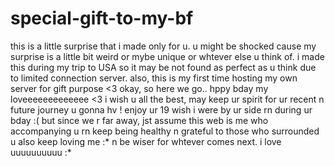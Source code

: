 # special-gift-to-my-bf
this is a little surprise that i made only for u.
u might be shocked cause my surprise is a little bit weird or mybe unique or whtever else u think of. 
i made this during my trip to USA so it may be not found as perfect as u think due to limited connection server. 
also, this is my first time hosting my own server for gift purpose <3
okay, so here we go..
hppy bday my loveeeeeeeeeeeee <3 i wish u all the best, may keep ur spirit for ur recent n future journey u gonna hv !
enjoy ur 19
wish i were by ur side rn during ur bday :(
but since we r far away, jst assume this web is me who accompanying u rn
keep being healthy n grateful to those who surrounded u
also keep loving me :*
n be wiser for whtever comes next.
i love uuuuuuuuuu :*
